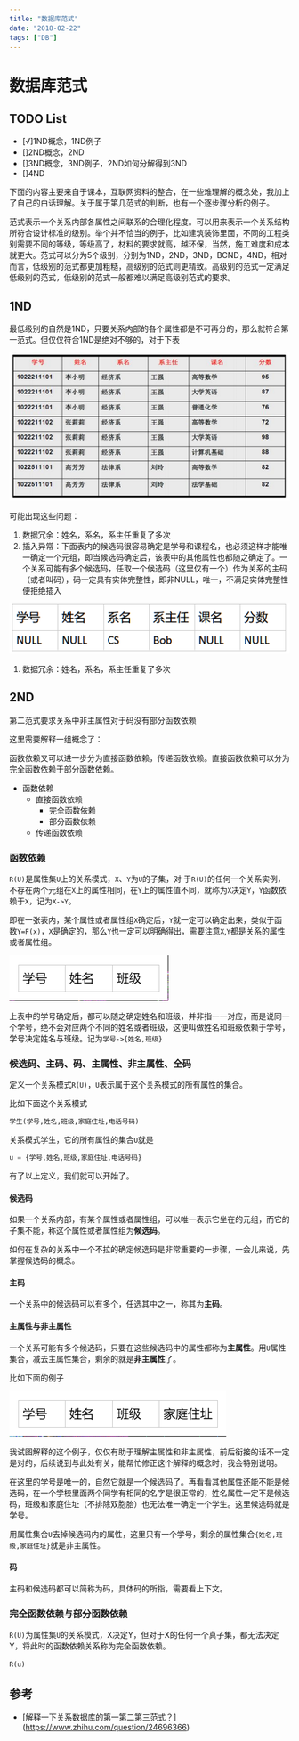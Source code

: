 ```yaml
---
title: "数据库范式"
date: "2018-02-22"
tags: ["DB"]
---
```

# 数据库范式

## TODO List

- [√]1ND概念，1ND例子
- []2ND概念，2ND
- []3ND概念，3ND例子，2ND如何分解得到3ND
- []4ND

下面的内容主要来自于课本，互联网资料的整合，在一些难理解的概念处，我加上了自己的白话理解。关于属于第几范式的判断，也有一个逐步骤分析的例子。

范式表示一个关系内部各属性之间联系的合理化程度。可以用来表示一个关系结构所符合设计标准的级别。举个并不恰当的例子，比如建筑装饰里面，不同的工程类别需要不同的等级，等级高了，材料的要求就高，越环保，当然，施工难度和成本就更大。范式可以分为5个级别，分别为1ND，2ND，3ND，BCND，4ND，相对而言，低级别的范式都更加粗糙，高级别的范式则更精致。高级别的范式一定满足低级别的范式，低级别的范式一般都难以满足高级别范式的要求。

## 1ND

最低级别的自然是1ND，只要关系内部的各个属性都是不可再分的，那么就符合第一范式。但仅仅符合1ND是绝对不够的，对于下表

![第一范式初始](1nd.png)

可能出现这些问题：

1. 数据冗余：姓名，系名，系主任重复了多次
1. 插入异常：下面表内的候选码很容易确定是学号和课程名，也必须这样才能唯一确定一个元组，即当候选码确定后，该表中的其他属性也都随之确定了。一个关系可能有多个候选码，任取一个候选码（这里仅有一个）作为关系的主码（或者叫码），码一定具有实体完整性，即非NULL，唯一，不满足实体完整性便拒绝插入

![插入异常](insert-error.png)

1. 数据冗余：姓名，系名，系主任重复了多次

## 2ND

第二范式要求关系中非主属性对于码没有部分函数依赖

这里需要解释一组概念了：

函数依赖又可以进一步分为直接函数依赖，传递函数依赖。直接函数依赖可以分为完全函数依赖于部分函数依赖。

- 函数依赖
	- 直接函数依赖
		- 完全函数依赖
		- 部分函数依赖
	- 传递函数依赖

### 函数依赖

`R(U)`是属性集`U`上的关系模式，`X`、`Y`为`U`的子集，对
于`R(U)`的任何一个关系实例，不存在两个元组在`X`上的属性相同，在`Y`上的属性值不同，就称为`X`决定`Y`，`Y`函数依赖于`X`，记为`X->Y`。

即在一张表内，某个属性或者属性组`X`确定后，`Y`就一定可以确定出来，类似于函数`Y=F(x)`，`X`是确定的，那么`Y`也一定可以明确得出，需要注意`X`,`Y`都是关系的属性或者属性组。

![函数依赖](2018-02-22-14-51-45.png)	

上表中的学号确定后，都可以随之确定姓名和班级，并非指一一对应，而是说同一个学号，绝不会对应两个不同的姓名或者班级，这便叫做姓名和班级依赖于学号，学号决定姓名与班级。记为`学号->{姓名,班级}`


### 候选码、主码、码、主属性、非主属性、全码

定义一个关系模式`R(U)`，`U`表示属于这个关系模式的所有属性的集合。

比如下面这个关系模式

```sql
学生(学号,姓名,班级,家庭住址,电话号码)
```

关系模式学生，它的所有属性的集合`U`就是

```sql
u = {学号,姓名,班级,家庭住址,电话号码}
```

有了以上定义，我们就可以开始了。

#### 候选码

如果一个关系内部，有某个属性或者属性组，可以唯一表示它坐在的元组，而它的子集不能，称这个属性或者属性组为**候选码**。

如何在复杂的关系中一个不拉的确定候选码是非常重要的一步骤，一会儿来说，先掌握候选码的概念。

#### 主码

一个关系中的候选码可以有多个，任选其中之一，称其为**主码**。

#### 主属性与非主属性

一个关系可能有多个候选码，只要在这些候选码中的属性都称为**主属性**。用`U`属性集合，减去主属性集合，剩余的就是**非主属性**了。

比如下面的例子

![主属性与非主属性](2018-02-22-15-27-53.png)

我试图解释的这个例子，仅仅有助于理解主属性和非主属性，前后衔接的话不一定是对的，后续说到与此处有关，能帮忙修正这个解释的概念时，我会特别说明。

在这里的学号是唯一的，自然它就是一个候选码了。再看看其他属性还能不能是候选码，在一个学校里面两个同学有相同的名字是很正常的，姓名属性一定不是候选码，班级和家庭住址（不排除双胞胎）也无法唯一确定一个学生。这里候选码就是学号。

用属性集合`U`去掉候选码内的属性，这里只有一个学号，剩余的属性集合`{姓名,班级,家庭住址}`就是非主属性。

#### 码

主码和候选码都可以简称为码，具体码的所指，需要看上下文。


### 完全函数依赖与部分函数依赖

`R(U)`为属性集`U`的关系模式，X决定Y，但对于X的任何一个真子集，都无法决定Y，将此时的函数依赖关系称为完全函数依赖。

`R(u)`

## 参考

- [解释一下关系数据库的第一第二第三范式？]	(https://www.zhihu.com/question/24696366)
